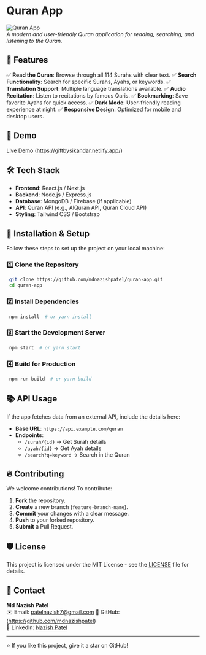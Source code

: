 # Quran App

![Quran App](https://your-image-url.com)  
*A modern and user-friendly Quran application for reading, searching, and listening to the Quran.*

## 📌 Features

✅ **Read the Quran**: Browse through all 114 Surahs with clear text.
✅ **Search Functionality**: Search for specific Surahs, Ayahs, or keywords.
✅ **Translation Support**: Multiple language translations available.
✅ **Audio Recitation**: Listen to recitations by famous Qaris.
✅ **Bookmarking**: Save favorite Ayahs for quick access.
✅ **Dark Mode**: User-friendly reading experience at night.
✅ **Responsive Design**: Optimized for mobile and desktop users.

## 🎥 Demo
[Live Demo](#) (https://giftbysikandar.netlify.app/)

## 🛠️ Tech Stack

- **Frontend**: React.js / Next.js
- **Backend**: Node.js / Express.js
- **Database**: MongoDB / Firebase (if applicable)
- **API**: Quran API (e.g., AlQuran API, Quran Cloud API)
- **Styling**: Tailwind CSS / Bootstrap

## 🚀 Installation & Setup

Follow these steps to set up the project on your local machine:

### 1️⃣ Clone the Repository
```bash
 git clone https://github.com/mdnazishpatel/quran-app.git
 cd quran-app
```

### 2️⃣ Install Dependencies
```bash
 npm install  # or yarn install
```

### 3️⃣ Start the Development Server
```bash
 npm start  # or yarn start
```

### 4️⃣ Build for Production
```bash
 npm run build  # or yarn build
```

## 📚 API Usage
If the app fetches data from an external API, include the details here:
- **Base URL**: `https://api.example.com/quran`
- **Endpoints**:
  - `/surah/{id}` → Get Surah details
  - `/ayah/{id}` → Get Ayah details
  - `/search?q=keyword` → Search in the Quran

## 🔥 Contributing
We welcome contributions! To contribute:
1. **Fork** the repository.
2. **Create** a new branch (`feature-branch-name`).
3. **Commit** your changes with a clear message.
4. **Push** to your forked repository.
5. **Submit** a Pull Request.

## 🛡️ License
This project is licensed under the MIT License - see the [LICENSE](LICENSE) file for details.

## 📩 Contact
**Md Nazish Patel**  
✉️ Email: patelnazish7@gmail.com
🔗 GitHub: (https://github.com/mdnazishpatel)  
🔗 LinkedIn: [Nazish Patel](https://www.linkedin.com/in/nazish-patel-8a71272a0/)  

---

⭐ If you like this project, give it a star on GitHub!

